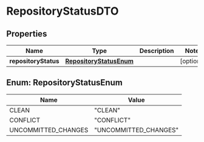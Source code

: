 

# RepositoryStatusDTO


## Properties

| Name | Type | Description | Notes |
|------------ | ------------- | ------------- | -------------|
|**repositoryStatus** | [**RepositoryStatusEnum**](#RepositoryStatusEnum) |  |  [optional] |



## Enum: RepositoryStatusEnum

| Name | Value |
|---- | -----|
| CLEAN | &quot;CLEAN&quot; |
| CONFLICT | &quot;CONFLICT&quot; |
| UNCOMMITTED_CHANGES | &quot;UNCOMMITTED_CHANGES&quot; |



